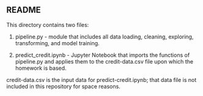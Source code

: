 ## README

This directory contains two files:

1. pipeline.py - module that includes all data loading, cleaning, exploring, transforming, and model training.

2. predict_credit.ipynb - Jupyter Notebook that imports the functions of pipeline.py and applies them to the credit-data.csv file upon which the homework is based.

credit-data.csv is the input data for predict-credit.ipynb; that data file is not included in this repository for space reasons.

